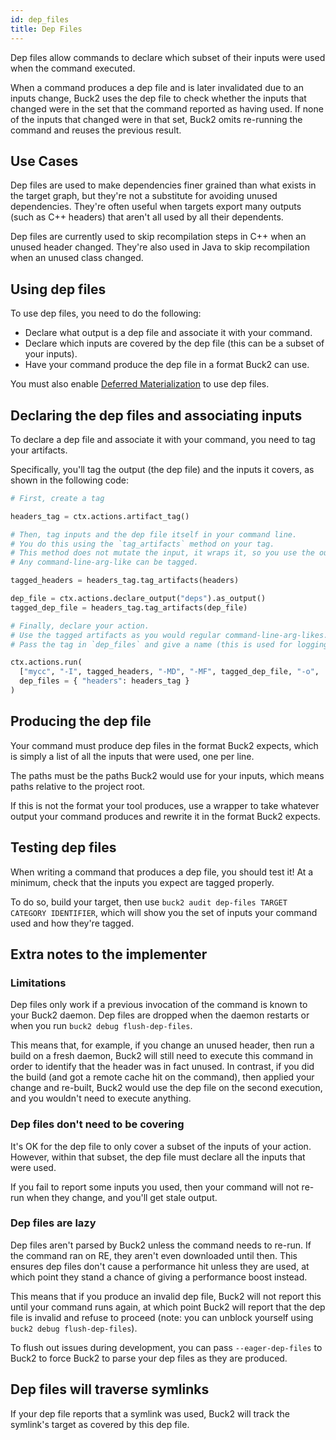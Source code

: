 ```yaml
---
id: dep_files
title: Dep Files
---
```


Dep files allow commands to declare which subset of their inputs were used when the command executed.

When a command produces a dep file and is later invalidated due to an inputs change, Buck2 uses the dep file to check whether the inputs that changed were in the set that the command reported as having used. If none of the inputs that changed were in that set, Buck2 omits re-running the command and reuses the previous result.

## Use Cases

Dep files are used to make dependencies finer grained than what exists in the target graph, but they're not a substitute for avoiding unused dependencies. They're often useful when targets export many outputs (such as C++ headers) that aren't all used by all their dependents.

Dep files are currently used to skip recompilation steps in C++ when an unused header changed. They're also used in Java to skip recompilation when an unused class changed.

## Using dep files

To use dep files, you need to do the following:

* Declare what output is a dep file and associate it with your command.
* Declare which inputs are covered by the dep file (this can be a subset of your inputs).
* Have your command produce the dep file in a format Buck2 can use.

You must also enable [Deferred Materialization](../advanced/deferred_materialization.md) to use dep files.

## Declaring the dep files and associating inputs

To declare a dep file and associate it with your command, you need to tag your artifacts.

Specifically, you'll tag the output (the dep file) and the inputs it covers, as shown in the following code:

```python
# First, create a tag

headers_tag = ctx.actions.artifact_tag()

# Then, tag inputs and the dep file itself in your command line.
# You do this using the `tag_artifacts` method on your tag.
# This method does not mutate the input, it wraps it, so you use the output.
# Any command-line-arg-like can be tagged.

tagged_headers = headers_tag.tag_artifacts(headers)

dep_file = ctx.actions.declare_output("deps").as_output()
tagged_dep_file = headers_tag.tag_artifacts(dep_file)

# Finally, declare your action.
# Use the tagged artifacts as you would regular command-line-arg-likes.
# Pass the tag in `dep_files` and give a name (this is used for logging).

ctx.actions.run(
  ["mycc", "-I", tagged_headers, "-MD", "-MF", tagged_dep_file, "-o", ...],
  dep_files = { "headers": headers_tag }
)

```

## Producing the dep file

Your command must produce dep files in the format Buck2 expects, which is simply a list of all the inputs that were used, one per line.

The paths must be the paths Buck2 would use for your inputs, which means paths relative to the project root.

If this is not the format your tool produces, use a wrapper to take whatever output your command produces and rewrite it in the format Buck2 expects.

## Testing dep files

When writing a command that produces a dep file, you should test it! At a minimum, check that the inputs you expect are tagged properly.

To do so, build your target, then use `buck2 audit dep-files TARGET CATEGORY IDENTIFIER`, which will show you the set of inputs your command used and how they're tagged.

## Extra notes to the implementer

### Limitations

Dep files only work if a previous invocation of the command is known to your Buck2 daemon. Dep files are dropped when the daemon restarts or when you run `buck2 debug flush-dep-files`.

This means that, for example, if you change an unused header, then run a build on a fresh daemon, Buck2 will still need to execute this command in order to identify that the header was in fact unused. In contrast, if you did the build (and got a remote cache hit on the command), then applied your change and re-built, Buck2 would use the dep file on the second execution, and you wouldn't need to execute anything.

### Dep files don't need to be covering

It's OK for the dep file to only cover a subset of the inputs of your action. However, within that subset, the dep file must declare all the inputs that were used.

If you fail to report some inputs you used, then your command will not re-run when they change, and you'll get stale output.

### Dep files are lazy

Dep files aren't parsed by Buck2 unless the command needs to re-run. If the command ran on RE, they aren't even downloaded until then. This ensures dep files don't cause a performance hit unless they are used, at which point they stand a chance of giving a performance boost instead.

This means that if you produce an invalid dep file, Buck2 will not report this until your command runs again, at which point Buck2 will report that the dep file is invalid and refuse to proceed (note: you can unblock yourself using `buck2 debug flush-dep-files`).

To flush out issues during development, you can pass `--eager-dep-files` to Buck2 to force Buck2 to parse your dep files as they are produced.

## Dep files will traverse symlinks

If your dep file reports that a symlink was used, Buck2 will track the symlink's target as covered by this dep file.
